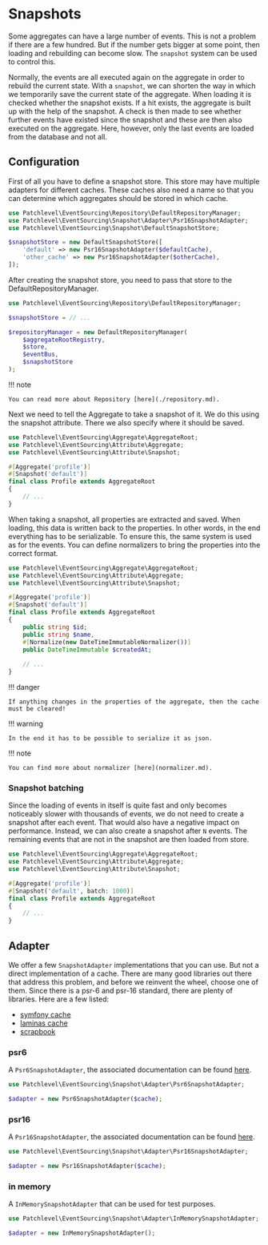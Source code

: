 # Snapshots

Some aggregates can have a large number of events. 
This is not a problem if there are a few hundred. 
But if the number gets bigger at some point, then loading and rebuilding can become slow. 
The `snapshot` system can be used to control this.

Normally, the events are all executed again on the aggregate in order to rebuild the current state. 
With a `snapshot`, we can shorten the way in which we temporarily save the current state of the aggregate.
When loading it is checked whether the snapshot exists. 
If a hit exists, the aggregate is built up with the help of the snapshot. 
A check is then made to see whether further events have existed since the snapshot 
and these are then also executed on the aggregate. 
Here, however, only the last events are loaded from the database and not all.

## Configuration

First of all you have to define a snapshot store. This store may have multiple adapters for different caches. 
These caches also need a name so that you can determine which aggregates should be stored in which cache.

```php
use Patchlevel\EventSourcing\Repository\DefaultRepositoryManager;
use Patchlevel\EventSourcing\Snapshot\Adapter\Psr16SnapshotAdapter;
use Patchlevel\EventSourcing\Snapshot\DefaultSnapshotStore;

$snapshotStore = new DefaultSnapshotStore([
    'default' => new Psr16SnapshotAdapter($defaultCache),
    'other_cache' => new Psr16SnapshotAdapter($otherCache),
]);
```

After creating the snapshot store, you need to pass that store to the DefaultRepositoryManager.

```php
use Patchlevel\EventSourcing\Repository\DefaultRepositoryManager;

$snapshotStore = // ...

$repositoryManager = new DefaultRepositoryManager(
    $aggregateRootRegistry,
    $store,
    $eventBus,
    $snapshotStore
);
```

!!! note

    You can read more about Repository [here](./repository.md).

Next we need to tell the Aggregate to take a snapshot of it. We do this using the snapshot attribute. 
There we also specify where it should be saved.

```php
use Patchlevel\EventSourcing\Aggregate\AggregateRoot;
use Patchlevel\EventSourcing\Attribute\Aggregate;
use Patchlevel\EventSourcing\Attribute\Snapshot;

#[Aggregate('profile')]
#[Snapshot('default')]
final class Profile extends AggregateRoot
{
    // ...
}
```

When taking a snapshot, all properties are extracted and saved. 
When loading, this data is written back to the properties. 
In other words, in the end everything has to be serializable. 
To ensure this, the same system is used as for the events. 
You can define normalizers to bring the properties into the correct format.

```php
use Patchlevel\EventSourcing\Aggregate\AggregateRoot;
use Patchlevel\EventSourcing\Attribute\Aggregate;
use Patchlevel\EventSourcing\Attribute\Snapshot;

#[Aggregate('profile')]
#[Snapshot('default')]
final class Profile extends AggregateRoot
{
    public string $id;
    public string $name,
    #[Normalize(new DateTimeImmutableNormalizer())]
    public DateTimeImmutable $createdAt;
    
    // ...
}
```

!!! danger

    If anything changes in the properties of the aggregate, then the cache must be cleared!

!!! warning

    In the end it has to be possible to serialize it as json.

!!! note

    You can find more about normalizer [here](normalizer.md).

### Snapshot batching

Since the loading of events in itself is quite fast and only becomes noticeably slower with thousands of events, 
we do not need to create a snapshot after each event. That would also have a negative impact on performance. 
Instead, we can also create a snapshot after `N` events. 
The remaining events that are not in the snapshot are then loaded from store.

```php
use Patchlevel\EventSourcing\Aggregate\AggregateRoot;
use Patchlevel\EventSourcing\Attribute\Aggregate;
use Patchlevel\EventSourcing\Attribute\Snapshot;

#[Aggregate('profile')]
#[Snapshot('default', batch: 1000)]
final class Profile extends AggregateRoot
{
    // ...
}
```

## Adapter

We offer a few `SnapshotAdapter` implementations that you can use.
But not a direct implementation of a cache. 
There are many good libraries out there that address this problem, 
and before we reinvent the wheel, choose one of them. 
Since there is a psr-6 and psr-16 standard, there are plenty of libraries. 
Here are a few listed:

* [symfony cache](https://symfony.com/doc/current/components/cache.html)
* [laminas cache](https://docs.laminas.dev/laminas-cache/)
* [scrapbook](https://www.scrapbook.cash/)

### psr6

A `Psr6SnapshotAdapter`, the associated documentation can be found [here](https://www.php-fig.org/psr/psr-6/).

```php
use Patchlevel\EventSourcing\Snapshot\Adapter\Psr6SnapshotAdapter;

$adapter = new Psr6SnapshotAdapter($cache);
```

### psr16

A `Psr16SnapshotAdapter`, the associated documentation can be found [here](https://www.php-fig.org/psr/psr-16/).

```php
use Patchlevel\EventSourcing\Snapshot\Adapter\Psr16SnapshotAdapter;

$adapter = new Psr16SnapshotAdapter($cache);
```

### in memory

A `InMemorySnapshotAdapter` that can be used for test purposes.

```php
use Patchlevel\EventSourcing\Snapshot\Adapter\InMemorySnapshotAdapter;

$adapter = new InMemorySnapshotAdapter();
```

